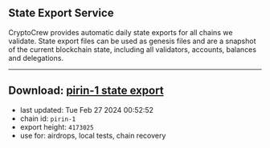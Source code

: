 ## State Export Service
CryptoCrew provides automatic daily state exports for all chains we validate. State export files can be used as genesis files and are a snapshot of the current blockchain state, including all validators, accounts, balances and delegations.

---
**Download: [pirin-1 state export](https://dl-eu2.ccvalidators.com/SERVICE/nolus/pirin-1_export_4173025.json)**
---

- last updated: Tue Feb 27 2024 00:52:52
- chain id: `pirin-1`
- export height: `4173025`
- use for: airdrops, local tests, chain recovery
